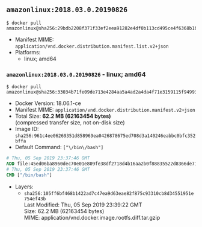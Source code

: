 ## `amazonlinux:2018.03.0.20190826`

```console
$ docker pull amazonlinux@sha256:29bdb2208f371f33ef2eea91282e4df0b113cd495ce4f6368b1b6ddf5ca8121e
```

-	Manifest MIME: `application/vnd.docker.distribution.manifest.list.v2+json`
-	Platforms:
	-	linux; amd64

### `amazonlinux:2018.03.0.20190826` - linux; amd64

```console
$ docker pull amazonlinux@sha256:33034b71fe09de713e4284aa5a4ad2a4da4f71e3159115f949936c23a72ddba9
```

-	Docker Version: 18.06.1-ce
-	Manifest MIME: `application/vnd.docker.distribution.manifest.v2+json`
-	Total Size: **62.2 MB (62163454 bytes)**  
	(compressed transfer size, not on-disk size)
-	Image ID: `sha256:961c4ee06269351d858969ea0426878675ed708d3a140246eabbc0bfc352bffa`
-	Default Command: `["\/bin\/bash"]`

```dockerfile
# Thu, 05 Sep 2019 23:37:46 GMT
ADD file:45ed06ba8960dec70e01e809fe38df2718d4b16aa2b0f88835522d8366de71e3 in / 
# Thu, 05 Sep 2019 23:37:46 GMT
CMD ["/bin/bash"]
```

-	Layers:
	-	`sha256:105ff6bf468b1422ad7c47ea9d63eae82f875c93310cb8d34551951e754ef43b`  
		Last Modified: Thu, 05 Sep 2019 23:39:22 GMT  
		Size: 62.2 MB (62163454 bytes)  
		MIME: application/vnd.docker.image.rootfs.diff.tar.gzip
